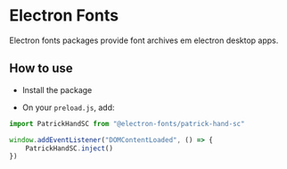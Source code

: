 # Electron Fonts

Electron fonts packages provide font archives em electron desktop apps.

## How to use

* Install the package

* On your `preload.js`, add:

```ts
import PatrickHandSC from "@electron-fonts/patrick-hand-sc"

window.addEventListener("DOMContentLoaded", () => {
    PatrickHandSC.inject()
})
```